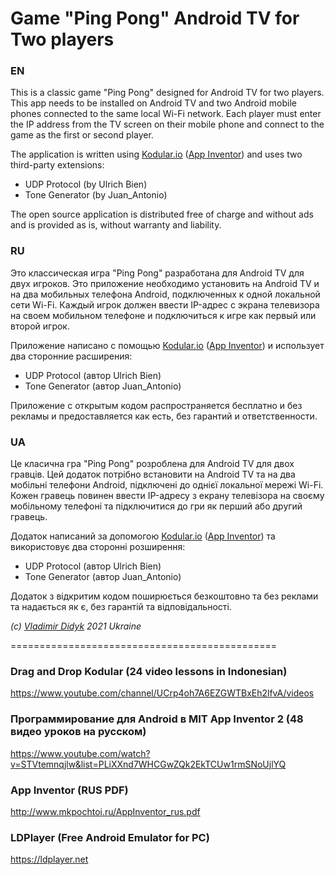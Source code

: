 # Game "Ping Pong" Android TV for Two players

### EN
This is a classic game "Ping Pong" designed for Android TV for two players. This app needs to be installed on Android TV and two Android mobile phones connected to the same local Wi-Fi network. Each player must enter the IP address from the TV screen on their mobile phone and connect to the game as the first or second player.

The application is written using [Kodular.io](https://kodular.io) ([App Inventor](https://appinventor.mit.edu)) and uses two third-party extensions:

 - UDP Protocol (by Ulrich Bien)
 - Tone Generator (by Juan_Antonio)

The open source application is distributed free of charge and without ads and is provided as is, without warranty and liability.

### RU
Это классическая игра "Ping Pong" разработана для Android TV для двух игроков. Это приложение необходимо установить на Android TV и на два мобильных телефона Android, подключенных к одной локальной сети Wi-Fi. Каждый игрок должен ввести IP-адрес с экрана телевизора на своем мобильном телефоне и подключиться к игре как первый или второй игрок.

Приложение написано с помощью [Kodular.io](https://kodular.io) ([App Inventor](https://appinventor.mit.edu)) и использует два сторонние расширения:

 - UDP Protocol (автор Ulrich Bien)
 - Tone Generator (автор Juan_Antonio)

Приложение с открытым кодом распространяется бесплатно и без рекламы и предоставляется как есть, без гарантий и ответственности.

### UA
Це класична гра "Ping Pong" розроблена для Android TV для двох гравців. Цей додаток потрібно встановити на Android TV та на два мобільні телефони Android, підключені до однієї локальної мережі Wi-Fi. Кожен гравець повинен ввести IP-адресу з екрану телевізора на своєму мобільному телефоні та підключитися до гри як перший або другий гравець.

Додаток написаний за допомогою [Kodular.io](https://kodular.io) ([App Inventor](https://appinventor.mit.edu)) та використовує два сторонні розширення:

 - UDP Protocol (автор Ulrich Bien)
 - Tone Generator (автор Juan_Antonio)
 
Додаток з відкритим кодом поширюється безкоштовно та без реклами та надається як є, без гарантій та відповідальності.

*(с) [Vladimir Didyk](https://www.facebook.com/avedidyk) 2021 Ukraine*

==============================================

### Drag and Drop Kodular (24 video lessons in Indonesian)
https://www.youtube.com/channel/UCrp4oh7A6EZGWTBxEh2lfvA/videos

### Программирование для Android в MIT App Inventor 2 (48 видео уроков на русском)
https://www.youtube.com/watch?v=STVtemnqjlw&list=PLiXXnd7WHCGwZQk2EkTCUw1rmSNoUjlYQ

### App Inventor (RUS PDF)
http://www.mkpochtoi.ru/AppInventor_rus.pdf

### LDPlayer (Free Android Emulator for PC)
https://ldplayer.net
